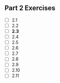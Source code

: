 ## Part 2 Exercises
- [ ] 2.1
- [ ] 2.2
- [ ] **2.3**
- [ ] 2.4
- [ ] 2.5
- [ ] 2.6
- [ ] 2.7
- [ ] 2.8
- [ ] 2.9
- [ ] 2.10
- [ ] 2.11
